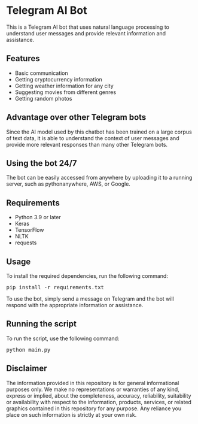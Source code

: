 # Telegram AI Bot

This is a Telegram AI bot that uses natural language processing to understand user messages and provide relevant information and assistance.

## Features

- Basic communication
- Getting cryptocurrency information
- Getting weather information for any city
- Suggesting movies from different genres
- Getting random photos

## Advantage over other Telegram bots

Since the AI model used by this chatbot has been trained on a large corpus of text data, it is able to understand the context of user messages and provide more relevant responses than many other Telegram bots.

## Using the bot 24/7

The bot can be easily accessed from anywhere by uploading it to a running server, such as pythonanywhere, AWS, or Google.

## Requirements

- Python 3.9 or later
- Keras
- TensorFlow
- NLTK
- requests

## Usage


To install the required dependencies, run the following command:

<pre>
pip install -r requirements.txt
</pre>

To use the bot, simply send a message on Telegram and the bot will respond with the appropriate information or assistance.

## Running the script

To run the script, use the following command:

<pre>
python main.py
</pre>


## Disclaimer

The information provided in this repository is for general informational purposes only. We make no representations or warranties of any kind, express or implied, about the completeness, accuracy, reliability, suitability or availability with respect to the information, products, services, or related graphics contained in this repository for any purpose. Any reliance you place on such information is strictly at your own risk.
